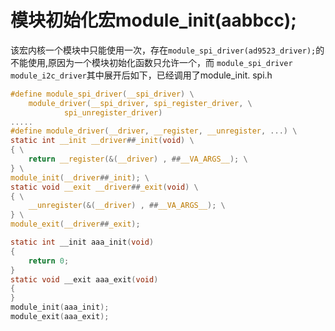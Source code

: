 # 模块初始化宏module_init(aabbcc);

该宏内核一个模块中只能使用一次，存在`module_spi_driver(ad9523_driver);`的不能使用,原因为一个模块初始化函数只允许一个，而
`module_spi_driver` `module_i2c_driver`其中展开后如下，已经调用了module_init.
spi.h
```c
#define module_spi_driver(__spi_driver) \
	module_driver(__spi_driver, spi_register_driver, \
			spi_unregister_driver)
.....
#define module_driver(__driver, __register, __unregister, ...) \
static int __init __driver##_init(void) \
{ \
	return __register(&(__driver) , ##__VA_ARGS__); \
} \
module_init(__driver##_init); \
static void __exit __driver##_exit(void) \
{ \
	__unregister(&(__driver) , ##__VA_ARGS__); \
} \
module_exit(__driver##_exit);
```

```c
static int __init aaa_init(void)
{
    return 0;
}
static void __exit aaa_exit(void)
{
}
module_init(aaa_init);
module_exit(aaa_exit);
```

